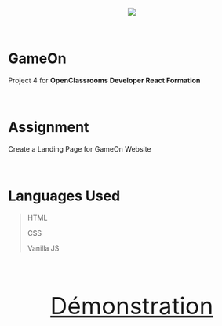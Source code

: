 <p align="center"><img src="https://user.oc-static.com/upload/2020/08/14/15974189526297_image1.png"></img></p>

<br>

# GameOn
Project 4 for **OpenClassrooms Developer React Formation**

<br>

# Assignment
Create a Landing Page for GameOn Website

<br>

# Languages Used
> HTML
>
> CSS
>
> Vanilla JS

<br>
<font size="10"><p align="center"><a href="https://kenjy62.github.io/GameOn-website-FR/starterOnly/">Démonstration</a></p></font>
